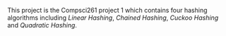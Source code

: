 This project is the Compsci261 project 1 which contains four hashing algorithms including *Linear Hashing*, *Chained Hashing*, *Cuckoo Hashing* and *Quadratic Hashing*.